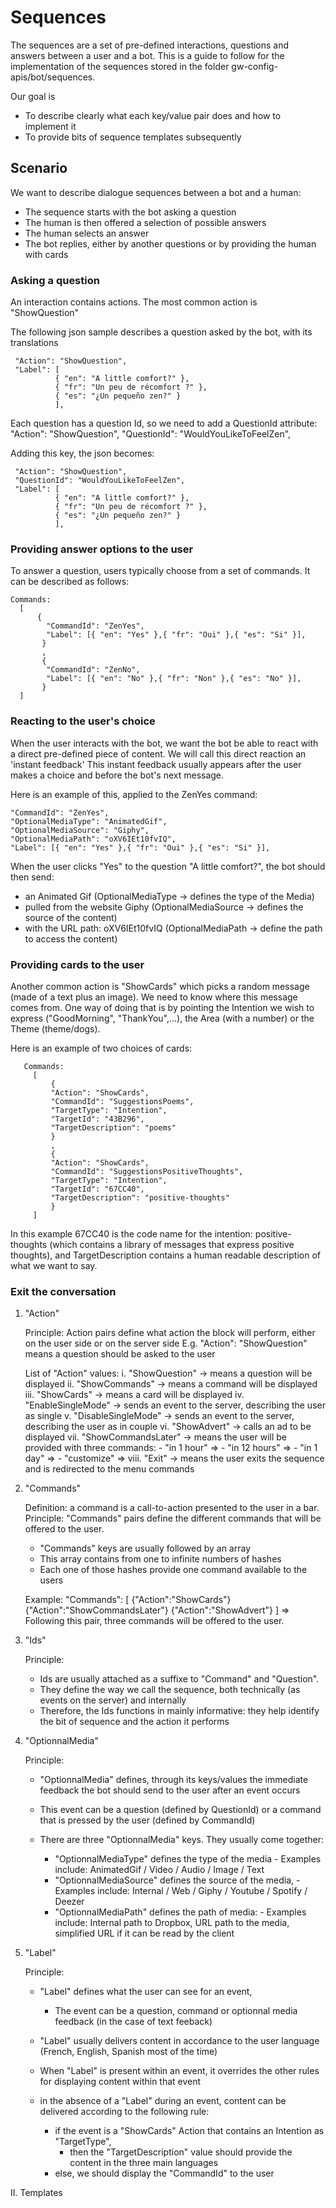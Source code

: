 
Sequences
=================

The sequences are a set of pre-defined interactions, questions and answers between a user and a bot.
This is a guide to follow for the implementation of the sequences stored in the folder gw-config-apis/bot/sequences.

Our goal is 
- To describe clearly what each key/value pair does and how to implement it
- To provide bits of sequence templates subsequently


## Scenario

We want to describe dialogue sequences between a bot and a human:
* The sequence starts with the bot asking a question
* The human is then offered a selection of possible answers
* The human selects an answer
* The bot replies, either by another questions or by providing the human with cards

### Asking a question

An interaction contains actions.
The most common action is "ShowQuestion"  

The following json sample describes a question asked by the bot, with its translations

     "Action": "ShowQuestion",
     "Label": [
              { "en": "A little comfort?" },
              { "fr": "Un peu de récomfort ?" },
              { "es": "¿Un pequeño zen?" }
              ],
     
Each question has a question Id, so we need to add a QuestionId attribute:
     "Action": "ShowQuestion",
     "QuestionId": "WouldYouLikeToFeelZen",

Adding this key, the json becomes: 

     "Action": "ShowQuestion",
     "QuestionId": "WouldYouLikeToFeelZen",
     "Label": [
              { "en": "A little comfort?" },
              { "fr": "Un peu de récomfort ?" },
              { "es": "¿Un pequeño zen?" }
              ],
     

### Providing answer options to the user

To answer a question, users typically choose from a set of commands. It can be described as follows:
    
    Commands: 
      [
          {    
            "CommandId": "ZenYes",
            "Label": [{ "en": "Yes" },{ "fr": "Oui" },{ "es": "Si" }],
           }
           ,
           {
            "CommandId": "ZenNo",
            "Label": [{ "en": "No" },{ "fr": "Non" },{ "es": "No" }],
           }
      ]      
      

### Reacting to the user's choice

When the user interacts with the bot, we want the bot be able to react with a direct pre-defined piece of content. We will call this direct reaction an 'instant feedback'
This instant feedback usually appears after the user makes a choice and before the bot's next message.

Here is an example of this, applied to the ZenYes command: 

    "CommandId": "ZenYes",
    "OptionalMediaType": "AnimatedGif",
    "OptionalMediaSource": "Giphy",
    "OptionalMediaPath": "oXV6IEt10fvIQ",
    "Label": [{ "en": "Yes" },{ "fr": "Oui" },{ "es": "Si" }],
         
When the user clicks "Yes" to the question "A little comfort?", the bot should then send:
- an Animated Gif (OptionalMediaType -> defines the type of the Media)
- pulled from the website Giphy (OptionalMediaSource -> defines the source of the content)
- with the URL path: oXV6IEt10fvIQ (OptionalMediaPath -> define the path to access the content)


### Providing cards to the user

Another common action is "ShowCards" which picks a random message (made of a text plus an image). We need to know where this message comes from. One way of doing that is by pointing the Intention we wish to express ("GoodMorning", "ThankYou",...), the Area (with a number) or the Theme (theme/dogs).

Here is an example of two choices of cards: 

       Commands:         
         [
             { 
             "Action": "ShowCards",
             "CommandId": "SuggestionsPoems", 
             "TargetType": "Intention", 
             "TargetId": "43B296", 
             "TargetDescription": "poems" 
             }
             ,
             { 
             "Action": "ShowCards",  
             "CommandId": "SuggestionsPositiveThoughts",
             "TargetType": "Intention", 
             "TargetId": "67CC40", 
             "TargetDescription": "positive-thoughts" 
             }
         ]

In this example 67CC40 is the code name for the intention: positive-thoughts (which contains a library of messages that express positive thoughts), and TargetDescription contains a human readable description of what we want to say.


### Exit the conversation





1. "Action" 

    Principle: Action pairs define what action the block will perform, either on the user side or on the server side
    E.g. "Action": "ShowQuestion" means a question should be asked to the user

    List of "Action" values:
      i. "ShowQuestion" -> means a question will be displayed
      ii. "ShowCommands" -> means a command will be displayed
      iii. "ShowCards" -> means a card will be displayed
      iv. "EnableSingleMode" -> sends an event to the server, describing the user as single
      v. "DisableSingleMode" -> sends an event to the server, describing the user as in couple
      vi. "ShowAdvert" -> calls an ad to be displayed
      vii. "ShowCommandsLater" -> means the user will be provided with three commands:
        - "in 1 hour" =>
        - "in 12 hours" =>
        - "in 1 day" =>
        - "customize" =>
      viii. "Exit" -> means the user exits the sequence and is redirected to the menu commands


2. "Commands" 

    Definition: a command is a call-to-action presented to the user in a bar.
    Principle: "Commands" pairs define the different commands that will be offered to the user.
      - "Commands" keys are usually followed by an array 
      - This array contains from one to infinite numbers of hashes
      - Each one of those hashes provide one command available to the users
    
    Example:   "Commands": [
                  {"Action":"ShowCards"}
                  {"Action":"ShowCommandsLater"}
                  {"Action":"ShowAdvert"}
                ]
    => Following this pair, three commands will be offered to the user.
   

3. "Ids"

    Principle: 
    - Ids are usually attached as a suffixe to "Command" and "Question". 
    - They define the way we call the sequence, both technically (as events on the server) and internally
    - Therefore, the Ids functions in mainly informative: they help identify the bit of sequence and the action it performs


4. "OptionnalMedia"

    Principle:
    - "OptionnalMedia" defines, through its keys/values the immediate feedback the bot should send to the user after an event occurs
    - This event can be a question (defined by QuestionId) or a command that is pressed by the user (defined by CommandId)
    
    
    - There are three "OptionnalMedia" keys. They usually come together:
      - "OptionnalMediaType" defines the type of the media 
            - Examples include: AnimatedGif / Video / Audio / Image / Text
      - "OptionnalMediaSource" defines the source of the media,
            - Examples include: Internal / Web / Giphy / Youtube / Spotify / Deezer
      - "OptionnalMediaPath" defines the path of media:
            - Examples include: Internal path to Dropbox, URL path to the media, simplified URL if it can be read by the client
  

5. "Label"

    Principle: 
    - "Label" defines what the user can see for an event, 
        - The event can be a question, command or optionnal media feedback (in the case of text feeback)
    - "Label" usually delivers content in accordance to the user language (French, English, Spanish most of the time)
    - When "Label" is present within an event, it overrides the other rules for displaying content within that event
    
    - in the absence of a "Label" during an event, content can be delivered according to the following rule:
        - if the event is a "ShowCards" Action that contains an Intention as "TargetType", 
            - then the "TargetDescription" value should provide the content in the three main languages
        - else, we should display the "CommandId" to the user
    
    



II. Templates 



